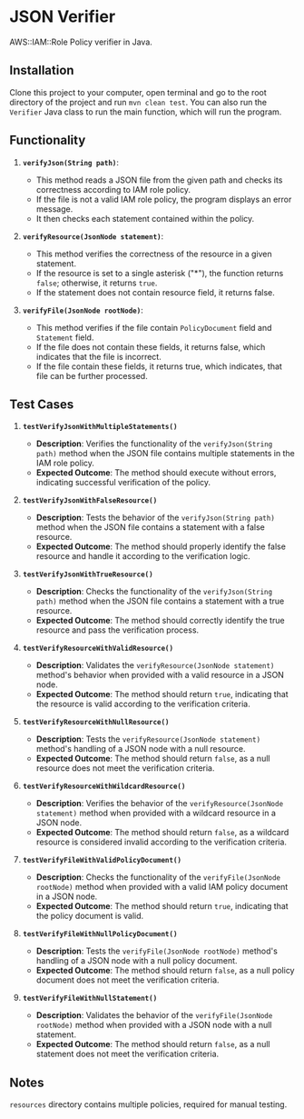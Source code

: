 # JSON Verifier
AWS::IAM::Role Policy verifier in Java.

## Installation
Clone this project to your computer, open terminal and go to the root directory of the project and run `mvn clean test`. You can also run the `Verifier` Java class to run the main function, which will run the program.

## Functionality

1. **`verifyJson(String path)`**:
    - This method reads a JSON file from the given path and checks its correctness according to IAM role policy.
    - If the file is not a valid IAM role policy, the program displays an error message.
    - It then checks each statement contained within the policy.

2. **`verifyResource(JsonNode statement)`**:
    - This method verifies the correctness of the resource in a given statement.
    - If the resource is set to a single asterisk ("*"), the function returns `false`; otherwise, it returns `true`.
    - If the statement does not contain resource field, it returns false.

3. **`verifyFile(JsonNode rootNode)`**:
    - This method verifies if the file contain `PolicyDocument` field and `Statement` field.
    - If the file does not contain these fields, it returns false, which indicates that the file is incorrect.
    - If the file contain these fields, it returns true, which indicates, that file can be further processed.

## Test Cases

1. **`testVerifyJsonWithMultipleStatements()`**
    - **Description**: Verifies the functionality of the `verifyJson(String path)` method when the JSON file contains multiple statements in the IAM role policy.
    - **Expected Outcome**: The method should execute without errors, indicating successful verification of the policy.

2. **`testVerifyJsonWithFalseResource()`**
    - **Description**: Tests the behavior of the `verifyJson(String path)` method when the JSON file contains a statement with a false resource.
    - **Expected Outcome**: The method should properly identify the false resource and handle it according to the verification logic.

3. **`testVerifyJsonWithTrueResource()`**
    - **Description**: Checks the functionality of the `verifyJson(String path)` method when the JSON file contains a statement with a true resource.
    - **Expected Outcome**: The method should correctly identify the true resource and pass the verification process.

4. **`testVerifyResourceWithValidResource()`**
    - **Description**: Validates the `verifyResource(JsonNode statement)` method's behavior when provided with a valid resource in a JSON node.
    - **Expected Outcome**: The method should return `true`, indicating that the resource is valid according to the verification criteria.

5. **`testVerifyResourceWithNullResource()`**
    - **Description**: Tests the `verifyResource(JsonNode statement)` method's handling of a JSON node with a null resource.
    - **Expected Outcome**: The method should return `false`, as a null resource does not meet the verification criteria.

6. **`testVerifyResourceWithWildcardResource()`**
    - **Description**: Verifies the behavior of the `verifyResource(JsonNode statement)` method when provided with a wildcard resource in a JSON node.
    - **Expected Outcome**: The method should return `false`, as a wildcard resource is considered invalid according to the verification criteria.

7. **`testVerifyFileWithValidPolicyDocument()`**
    - **Description**: Checks the functionality of the `verifyFile(JsonNode rootNode)` method when provided with a valid IAM policy document in a JSON node.
    - **Expected Outcome**: The method should return `true`, indicating that the policy document is valid.

8. **`testVerifyFileWithNullPolicyDocument()`**
    - **Description**: Tests the `verifyFile(JsonNode rootNode)` method's handling of a JSON node with a null policy document.
    - **Expected Outcome**: The method should return `false`, as a null policy document does not meet the verification criteria.

9. **`testVerifyFileWithNullStatement()`**
    - **Description**: Validates the behavior of the `verifyFile(JsonNode rootNode)` method when provided with a JSON node with a null statement.
    - **Expected Outcome**: The method should return `false`, as a null statement does not meet the verification criteria.

## Notes
`resources` directory contains multiple policies, required for manual testing.